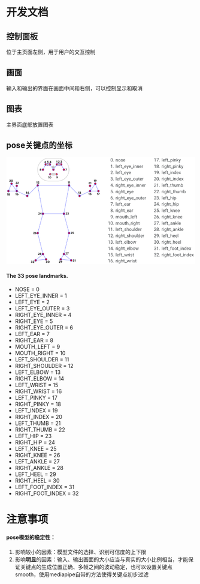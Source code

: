 # 开发文档

## 控制面板
位于主页面左侧，用于用户的交互控制

## 画面
输入和输出的界面在画面中间和右侧，可以控制显示和取消

## 图表
主界面底部放置图表

## pose关键点的坐标
![img.png](img.png)
#### The 33 pose landmarks.
* NOSE = 0
* LEFT_EYE_INNER = 1
* LEFT_EYE = 2
* LEFT_EYE_OUTER = 3
* RIGHT_EYE_INNER = 4
* RIGHT_EYE = 5
* RIGHT_EYE_OUTER = 6
* LEFT_EAR = 7
* RIGHT_EAR = 8
* MOUTH_LEFT = 9
* MOUTH_RIGHT = 10
* LEFT_SHOULDER = 11
* RIGHT_SHOULDER = 12
* LEFT_ELBOW = 13
* RIGHT_ELBOW = 14
* LEFT_WRIST = 15
* RIGHT_WRIST = 16
* LEFT_PINKY = 17
* RIGHT_PINKY = 18
* LEFT_INDEX = 19
* RIGHT_INDEX = 20
* LEFT_THUMB = 21
* RIGHT_THUMB = 22
* LEFT_HIP = 23
* RIGHT_HIP = 24
* LEFT_KNEE = 25
* RIGHT_KNEE = 26
* LEFT_ANKLE = 27
* RIGHT_ANKLE = 28
* LEFT_HEEL = 29
* RIGHT_HEEL = 30
* LEFT_FOOT_INDEX = 31
* RIGHT_FOOT_INDEX = 32
# 注意事项
#### pose模型的稳定性：
1. 影响较小的因素：模型文件的选择、识别可信度的上下限
2. 影响**明显**的因素：输入、输出画面的大小应当与真实的大小比例相当，才能保证关键点的生成位置正确、多帧之间的波动稳定，也可以设置关键点smooth，使用mediapipe自带的方法使得关键点初步过滤
